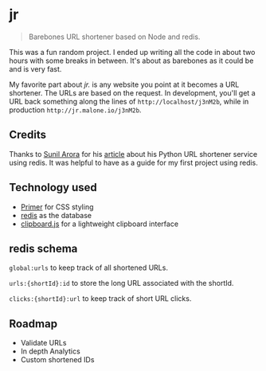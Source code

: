 # jr

> Barebones URL shortener based on Node and redis.

This was a fun random project. I ended up writing all the code in about two hours with some breaks in between. It's about as barebones as it could be and is very fast.

My favorite part about *jr.* is any website you point at it becomes a URL shortener. The URLs are based on the request. In development, you'll get a URL back something along the lines of `http://localhost/j3nM2b`, while in production `http://jr.malone.io/j3nM2b`.

## Credits

Thanks to [Sunil Arora](http://sunilarora.org/) for his [article](http://sunilarora.org/url-shortener-service-using-redis/) about his Python URL shortener service using redis. It was helpful to have as a guide for my first project using redis.

## Technology used

 * [Primer](http://primercss.io/) for CSS styling
 * [redis](http://redis.io/) as the database
 * [clipboard.js](https://clipboardjs.com/) for a lightweight clipboard interface

## redis schema

`global:urls` to keep track of all shortened URLs.

`urls:{shortId}:id` to store the long URL associated with the shortId.

`clicks:{shortId}:url` to keep track of short URL clicks.

## Roadmap

 * Validate URLs
 * In depth Analytics
 * Custom shortened IDs
